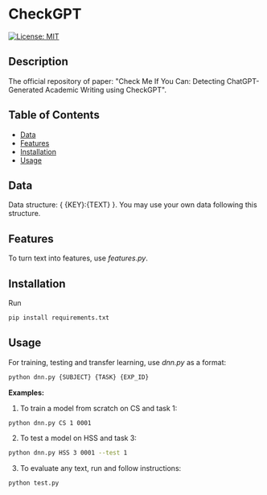# CheckGPT

[![License: MIT](https://img.shields.io/badge/License-MIT-yellow.svg)](https://opensource.org/licenses/MIT)

## Description

The official repository of paper: "Check Me If You Can: Detecting ChatGPT-Generated Academic Writing using CheckGPT".

## Table of Contents

- [Data](#data)
- [Features](#features)
- [Installation](#installation)
- [Usage](#usage)

## Data
Data structure: { {KEY}:{TEXT} }. You may use your own data following this structure.

## Features
To turn text into features, use *features.py*.

## Installation
Run
```bash
pip install requirements.txt
```

## Usage
For training, testing and transfer learning, use *dnn.py* as a format:
```bash
python dnn.py {SUBJECT} {TASK} {EXP_ID} 
```

**Examples:**
1. To train a model from scratch on CS and task 1:
```bash
python dnn.py CS 1 0001 
```

2. To test a model on HSS and task 3:
```bash
python dnn.py HSS 3 0001 --test 1
```

3. To evaluate any text, run and follow instructions:
```bash
python test.py
```



